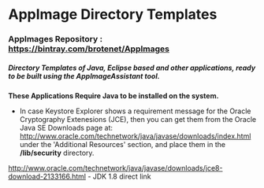 # AppImage Directory Templates

### AppImages Repository : https://bintray.com/brotenet/AppImages

##### Directory Templates of Java, Eclipse based and other applications, ready to be built using the _AppImageAssistant_ tool.

**These Applications Require Java to be installed on the system.**

* In case Keystore Explorer shows a requirement message for the Oracle Cryptography Extenesions (JCE), then you can get them from the Oracle Java SE Downloads page at: http://www.oracle.com/technetwork/java/javase/downloads/index.html under the 'Additional Resources' section, and place them in the  **<java-home>/lib/security** directory.

http://www.oracle.com/technetwork/java/javase/downloads/jce8-download-2133166.html - JDK 1.8 direct link


